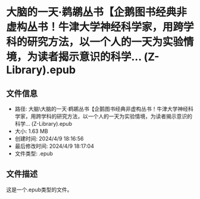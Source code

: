 ﻿# 大脑的一天·鹈鹕丛书【企鹅图书经典非虚构丛书！牛津大学神经科学家，用跨学科的研究方法，以一个人的一天为实验情境，为读者揭示意识的科学... (Z-Library).epub

## 文件信息
- 路径: 大脑\大脑的一天·鹈鹕丛书【企鹅图书经典非虚构丛书！牛津大学神经科学家，用跨学科的研究方法，以一个人的一天为实验情境，为读者揭示意识的科学... (Z-Library).epub
- 大小: 1.63 MB
- 创建时间: 2024/4/9 18:16:56
- 最后修改时间: 2024/4/9 18:17:04
- 文件类型: .epub

## 文件描述
这是一个.epub类型的文件。

